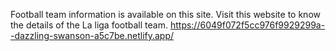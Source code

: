 Football team information is available on this site. Visit this website to know the details of the  La liga football team.
https://6049f072f5cc976f9929299a--dazzling-swanson-a5c7be.netlify.app/
